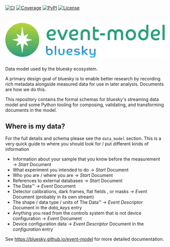 [![CI](https://github.com/bluesky/event-model/actions/workflows/ci.yml/badge.svg)](https://github.com/bluesky/event-model/actions/workflows/ci.yml)
[![Coverage](https://codecov.io/gh/bluesky/event-model/branch/main/graph/badge.svg)](https://codecov.io/gh/bluesky/event-model)
[![PyPI](https://img.shields.io/pypi/v/event-model.svg)](https://pypi.org/project/event-model)
[![License](https://img.shields.io/badge/License-BSD_3--Clause-blue.svg)](https://choosealicense.com/licenses/bsd-3-clause)

# ![event-model](https://raw.githubusercontent.com/bluesky/event-model/main/docs/images/event-model-logo.svg)

Data model used by the bluesky ecosystem.

A primary design goal of bluesky is to enable better research by recording
rich metadata alongside measured data for use in later analysis. Documents are
how we do this.

This repository contains the formal schemas for bluesky's streaming data model
and some Python tooling for composing, validating, and transforming documents
in the model.

## Where is my data?

For the full details and schema please see the `data_model` section.  This is a very quick guide to where
you should look for / put different kinds of information

* Information about your sample that you know before the measurement → *Start* Document
* What experiment you intended to do → *Start* Document
* Who you are / where you are → *Start* Document
* References to external databases → *Start* Document
* The Data™  → *Event* Document
* Detector calibrations, dark frames, flat fields , or masks  → *Event* Document (probably in its own stream)
* The shape / data type / units of The Data™  → *Event Descriptor* Document in the *data_keys* entry
* Anything you read from the controls system that is not device configuration  → *Event* Document
* Device configuration data  → *Event Descriptor* Document in the *configuration* entry

<!-- README only content. Anything below this line won't be included in index.md -->

See https://bluesky.github.io/event-model for more detailed documentation.
